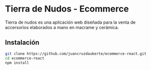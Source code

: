 # Tierra de Nudos - Ecommerce

Tierra de nudos es una aplicación web diseñada para la venta de accersorios elaborados a mano en macrame y cerámica.

## Instalación

```bash
git clone https://github.com/juancruzdauberte/ecommerce-react.git
cd ecommerce-react
npm install
```
